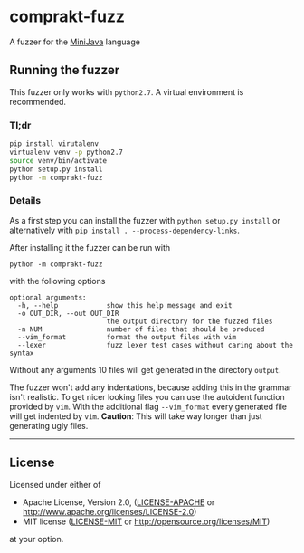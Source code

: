 # comprakt-fuzz

A fuzzer for the [MiniJava](https://pp.ipd.kit.edu/lehre/WS201819/compprakt/intern/sprachbericht.pdf) language

## Running the fuzzer

This fuzzer only works with `python2.7`. A virtual environment is recommended.

### Tl;dr

```bash
pip install virutalenv
virtualenv venv -p python2.7
source venv/bin/activate
python setup.py install
python -m comprakt-fuzz
```

### Details

As a first step you can install the fuzzer with `python setup.py install` or
alternatively with `pip install . --process-dependency-links`.

After installing it the fuzzer can be run with

```
python -m comprakt-fuzz
```

with the following options

```
optional arguments:
  -h, --help            show this help message and exit
  -o OUT_DIR, --out OUT_DIR
                        the output directory for the fuzzed files
  -n NUM                number of files that should be produced
  --vim_format          format the output files with vim
  --lexer               fuzz lexer test cases without caring about the syntax
```

Without any arguments 10 files will get generated in the directory `output`.

The fuzzer won't add any indentations, because adding this in the grammar isn't
realistic. To get nicer looking files you can use the autoident function
provided by `vim`. With the additional flag `--vim_format` every generated file
will get indented by `vim`. **Caution**: This will take way longer than just
generating ugly files.

---
## License

Licensed under either of

 * Apache License, Version 2.0, ([LICENSE-APACHE](LICENSE-APACHE) or http://www.apache.org/licenses/LICENSE-2.0)
 * MIT license ([LICENSE-MIT](LICENSE-MIT) or http://opensource.org/licenses/MIT)

at your option.

